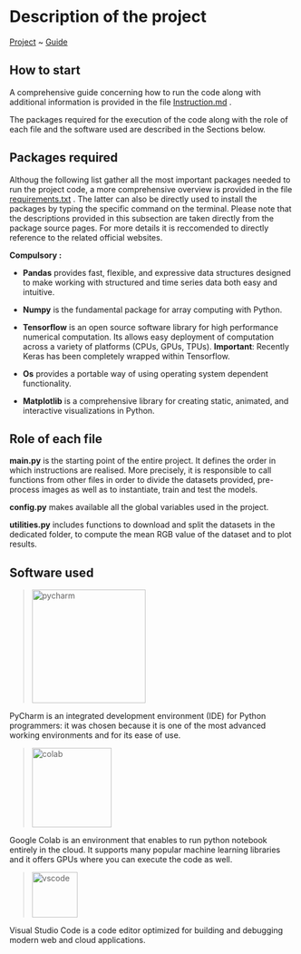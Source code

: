 # Description of the project

[Project](https://github.com/EdoardoGruppi/Graph_Based_Learning_For_Drug_Discovery) ~ [Guide](https://github.com/EdoardoGruppi/Graph_Based_Learning_For_Drug_Discovery/blob/main/Instructions.md)

## How to start

A comprehensive guide concerning how to run the code along with additional information is provided in the
file [Instruction.md](https://github.com/EdoardoGruppi/Graph_Based_Learning_For_Drug_Discovery/blob/main/Instructions.md)
.

The packages required for the execution of the code along with the role of each file and the software used are described
in the Sections below.

## Packages required

Althoug the following list gather all the most important packages needed to run the project code, a more comprehensive
overview is provided in the
file [requirements.txt](https://github.com/EdoardoGruppi/Graph_Based_Learning_For_Drug_Discovery/blob/main/requirements.txt)
. The latter can also be directly used to install the packages by typing the specific command on the terminal. Please
note that the descriptions provided in this subsection are taken directly from the package source pages. For more
details it is reccomended to directly reference to the related official websites.

**Compulsory :**

- **Pandas** provides fast, flexible, and expressive data structures designed to make working with structured and time
  series data both easy and intuitive.

- **Numpy** is the fundamental package for array computing with Python.

- **Tensorflow** is an open source software library for high performance numerical computation. Its allows easy
  deployment of computation across a variety of platforms (CPUs, GPUs, TPUs). **Important**: Recently Keras has been
  completely wrapped within Tensorflow.

- **Os** provides a portable way of using operating system dependent functionality.

- **Matplotlib** is a comprehensive library for creating static, animated, and interactive visualizations in Python.

## Role of each file

**main.py** is the starting point of the entire project. It defines the order in which instructions are realised. More
precisely, it is responsible to call functions from other files in order to divide the datasets provided, pre-process
images as well as to instantiate, train and test the models.

**config.py** makes available all the global variables used in the project.

**utilities.py** includes functions to download and split the datasets in the dedicated folder, to compute the mean RGB
value of the dataset and to plot results.

## Software used

> <img src="https://financesonline.com/uploads/2019/08/PyCharm_Logo1.png" width="200" alt="pycharm">

PyCharm is an integrated development environment (IDE) for Python programmers: it was chosen because it is one of the
most advanced working environments and for its ease of use.

> <img src="https://cdn-images-1.medium.com/max/1200/1*Lad06lrjlU9UZgSTHUoyfA.png" width="140" alt="colab">

Google Colab is an environment that enables to run python notebook entirely in the cloud. It supports many popular
machine learning libraries and it offers GPUs where you can execute the code as well.

> <img src="https://user-images.githubusercontent.com/674621/71187801-14e60a80-2280-11ea-94c9-e56576f76baf.png" width="80" alt="vscode">

Visual Studio Code is a code editor optimized for building and debugging modern web and cloud applications.
